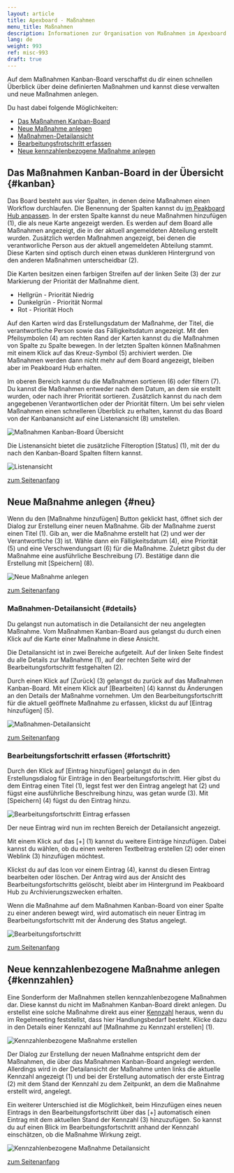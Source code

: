 ```yaml
---
layout: article
title: Apexboard - Maßnahmen
menu_title: Maßnahmen
description: Informationen zur Organisation von Maßnahmen im Apexboard
lang: de
weight: 993
ref: misc-993
draft: true
---
```


Auf dem Maßnahmen Kanban-Board verschaffst du dir einen schnellen Überblick über deine definierten Maßnahmen und kannst diese verwalten und neue Maßnahmen anlegen.

<a name="anfang"></a>

Du hast dabei folgende Möglichkeiten:

* [Das Maßnahmen Kanban-Board](#kanban)
* [Neue Maßnahme anlegen](#neu)
* [Maßnahmen-Detailansicht](#details)
* [Bearbeitungsfrotschritt erfassen](#fortschritt)
* [Neue kennzahlenbezogene Maßnahme anlegen](#kennzahlen)

## Das Maßnahmen Kanban-Board in der Übersicht {#kanban}

Das Board besteht aus vier Spalten, in denen deine Maßnahmen einen Workflow durchlaufen. Die Benennung der Spalten kannst du [im Peakboard Hub anpassen](de-apexboard-peakboard-hub.html). In der ersten Spalte kannst du neue Maßnahmen hinzufügen (1), die als neue Karte angezeigt werden. Es werden auf dem Board alle Maßnahmen angezeigt, die in der aktuell angemeldeten Abteilung erstellt wurden. Zusätzlich werden Maßnahmen angezeigt, bei denen die verantworliche Person aus der aktuell angemeldeten Abteilung stammt. Diese Karten sind optisch durch einen etwas dunkleren Hintergrund von den anderen Maßnahmen unterscheidbar (2).

Die Karten besitzen einen farbigen Streifen auf der linken Seite (3) der zur Markierung der Priorität der Maßnahme dient.

* Hellgrün - Priorität Niedrig
* Dunkelgrün - Priorität Normal
* Rot - Priorität Hoch

Auf den Karten wird das Erstellungsdatum der Maßnahme, der Titel, die verantwortliche Person sowie das Fälligkeitsdatum angezeigt.
Mit den Pfeilsymbolen (4) am rechten Rand der Karten kannst du die Maßnahmen von Spalte zu Spalte bewegen. In der letzten Spalten können Maßnahmen mit einem Klick auf das Kreuz-Symbol (5) archiviert werden. Die Maßnahmen werden dann nicht mehr auf dem Board angezeigt, bleiben aber im Peakboard Hub erhalten.

Im oberen Bereich kannst du die Maßnahmen sortieren (6) oder filtern (7). Du kannst die Maßnahmen entweder nach dem Datum, an dem sie erstellt wurden, oder nach ihrer Priorität sortieren. Zusätzlich kannst du nach dem angegebenen Verantwortlichen oder der Priorität filtern. Um bei sehr vielen Maßnahmen einen schnelleren Überblick zu erhalten, kannst du das Board von der Kanbanansicht auf eine Listenansicht (8) umstellen.

![Maßnahmen Kanban-Board Übersicht](/assets/images/apexboard/measures/de_apexboard-measures-01.png)

Die Listenansicht bietet die zusätzliche Filteroption [Status] (1), mit der du nach den Kanban-Board Spalten filtern kannst.

![Listenansicht](/assets/images/apexboard/measures/de_apexboard-measures-02.png)

[zum Seitenanfang](#anfang)

## Neue Maßnahme anlegen {#neu}

Wenn du den [Maßnahme hinzufügen] Button geklickt hast, öffnet sich der Dialog zur Erstellung einer neuen Maßnahme.
Gib der Maßnahme zuerst einen Titel (1). Gib an, wer die Maßnahme erstellt hat (2) und wer der Verantwortliche (3) ist. Wähle dann ein Fälligkeitsdatum (4), eine Priorität (5) und eine Verschwendungsart (6) für die Maßnahme. Zuletzt gibst du der Maßnahme eine ausführliche Beschreibung (7). Bestätige dann die Erstellung mit [Speichern] (8).

![Neue Maßnahme anlegen](/assets/images/apexboard/measures/de_apexboard-measures-03.png)

[zum Seitenanfang](#anfang)

### Maßnahmen-Detailansicht {#details}

Du gelangst nun automatisch in die Detailansicht der neu angelegten Maßnahme. Vom Maßnahmen Kanban-Board aus gelangst du durch einen Klick auf die Karte einer Maßnahme in diese Ansicht.

Die Detailansicht ist in zwei Bereiche aufgeteilt. Auf der linken Seite findest du alle Details zur Maßnahme (1), auf der rechten Seite wird der Bearbeitungsfortschritt festgehalten (2).

Durch einen Klick auf [Zurück] (3) gelangst du zurück auf das Maßnahmen Kanban-Board. Mit einem Klick auf [Bearbeiten] (4) kannst du Änderungen an den Details der Maßnahme vornehmen. Um den Bearbeitungsfortschritt für die aktuell geöffnete Maßnahme zu erfassen, klickst du auf [Eintrag hinzufügen] (5).

![Maßnahmen-Detailansicht](/assets/images/apexboard/measures/de_apexboard-measures-04.png)

[zum Seitenanfang](#anfang)

### Bearbeitungsfortschritt erfassen {#fortschritt}

Durch den Klick auf [Eintrag hinzufügen] gelangst du in den Erstellungsdialog für Einträge in den Bearbeitungsfortschritt.
Hier gibst du dem Eintrag einen Titel (1), legst fest wer den Eintrag angelegt hat (2) und fügst eine ausführliche Beschreibung hinzu, was getan wurde (3). Mit [Speichern] (4) fügst du den Eintrag hinzu.

![Bearbeitungsfortschritt Eintrag erfassen](/assets/images/apexboard/measures/de_apexboard-measures-05.png)

Der neue Eintrag wird nun im rechten Bereich der Detailansicht angezeigt.

Mit einem Klick auf das [+] (1) kannst du weitere Einträge hinzufügen. Dabei kannst du wählen, ob du einen weiteren Textbeitrag erstellen (2) oder einen Weblink (3) hinzufügen möchtest.

Klickst du auf das Icon vor einem Eintrag (4), kannst du diesen Eintrag bearbeiten oder löschen. Der Antrag wird aus der Ansicht des Bearbeitungsfortschritts gelöscht, bleibt aber im Hintergrund im Peakboard Hub zu Archivierungszwecken erhalten.

Wenn die Maßnahme auf dem Maßnahmen Kanban-Board von einer Spalte zu einer anderen bewegt wird, wird automatisch ein neuer Eintrag im Bearbeitungsfortschritt mit der Änderung des Status angelegt.

![Bearbeitungsfortschritt](/assets/images/apexboard/measures/de_apexboard-measures-06.png)

[zum Seitenanfang](#anfang)

## Neue kennzahlenbezogene Maßnahme anlegen {#kennzahlen}

Eine Sonderform der Maßnahmen stellen kennzahlenbezogene Maßnahmen dar. Diese kannst du nicht im Maßnahmen Kanban-Board direkt anlegen. Du erstellst eine solche Maßnahme direkt aus einer [Kennzahl](/apexboard/de-apexboard-keyfigures.html) heraus, wenn du im Regelmeeting feststellst, dass hier Handlungsbedarf besteht. Klicke dazu in den Details einer Kennzahl auf [Maßnahme zu Kennzahl erstellen] (1).

![Kennzahlenbezogene Maßnahme erstellen](/assets/images/apexboard/measures/de_apexboard-measures-07.png)

Der Dialog zur Erstellung der neuen Maßnahme entspricht dem der Maßnahmen, die über das Maßnahmen Kanban-Board angelegt werden. Allerdings wird in der Detailansicht der Maßnahme unten links die aktuelle Kennzahl angezeigt (1) und bei der Erstellung automatisch der erste Eintrag (2) mit dem Stand der Kennzahl zu dem Zeitpunkt, an dem die Maßnahme erstellt wird, angelegt.

Ein weiterer Unterschied ist die Möglichkeit, beim Hinzufügen eines neuen Eintrags in den Bearbeitungsfortschritt über das [+] automatisch einen Eintrag mit dem aktuellen Stand der Kennzahl (3) hinzuzufügen. So kannst du auf einen Blick im Bearbeitungsfortschritt anhand der Kennzahl einschätzen, ob die Maßnahme Wirkung zeigt.

![Kennzahlenbezogene Maßnahme Detailansicht](/assets/images/apexboard/measures/de_apexboard-measures-08.png)

[zum Seitenanfang](#anfang)
